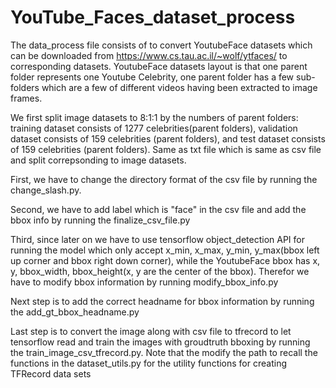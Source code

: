 # YouTube_Faces_dataset_process

   The data_process file consists of to convert YoutubeFace datasets which can be downloaded from https://www.cs.tau.ac.il/~wolf/ytfaces/ to corresponding datasets. YoutubeFace datasets layout is that one parent folder represents one Youtube Celebrity, one parent folder has a few sub-folders which are a few of different videos having been extracted to image frames.

  We first split image datasets to 8:1:1 by the numbers of parent folders: training dataset consists of 1277 celebrities(parent folders), validation dataset consists of 159 celebrities (parent folders), and test dataset consists of 159 celebrities (parent folders).  Same as txt file which is same as csv file and split correpsonding to image datasets.

  First, we have to change the directory format of the csv file by running the change_slash.py. 

  Second, we have to add label which is "face" in the csv file and add the bbox info by running the finalize_csv_file.py

  Third, since later on we have to use tensorflow object_detection API for running the model which only accept x_min, x_max, y_min, y_max(bbox left up corner and bbox right down corner), while the YoutubeFace bbox has x, y, bbox_width, bbox_height(x, y are the center of the bbox). Therefor we have to modify bbox information by running modify_bbox_info.py

  Next step is to add the correct headname for bbox information by running the add_gt_bbox_headname.py

  Last step is to convert the image along with csv file to tfrecord to let tensorflow read and train the images with groudtruth bboxing by running the train_image_csv_tfrecord.py. Note that the modify the path to recall the functions in the dataset_utils.py for the utility functions for creating TFRecord data sets
